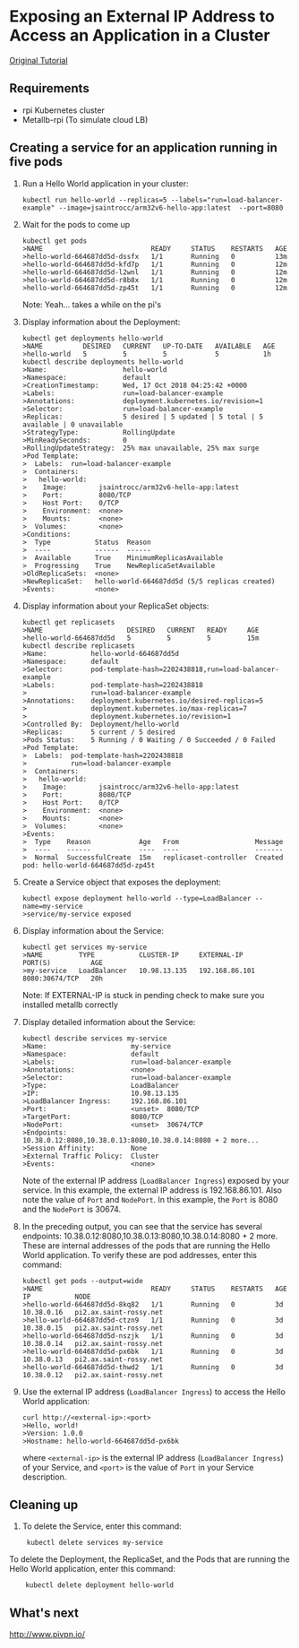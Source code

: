 # Exposing an External IP Address to Access an Application in a Cluster

[Original Tutorial](https://kubernetes.io/docs/tutorials/stateless-application/expose-external-ip-address/)

## Requirements
* rpi Kubernetes cluster
* Metallb-rpi (To simulate cloud LB)

## Creating a service for an application running in five pods

1.  Run a Hello World application in your cluster:
    
        kubectl run hello-world --replicas=5 --labels="run=load-balancer-example" --image=jsaintrocc/arm32v6-hello-app:latest  --port=8080

2.  Wait for the pods to come up

        kubectl get pods
        >NAME                           READY     STATUS    RESTARTS   AGE
        >hello-world-664687dd5d-dssfx   1/1       Running   0          13m
        >hello-world-664687dd5d-kfd7p   1/1       Running   0          12m
        >hello-world-664687dd5d-l2wnl   1/1       Running   0          12m
        >hello-world-664687dd5d-r8b8x   1/1       Running   0          12m
        >hello-world-664687dd5d-zp45t   1/1       Running   0          12m

    Note: Yeah... takes a while on the pi's
    
3.  Display information about the Deployment:

        kubectl get deployments hello-world
        >NAME          DESIRED   CURRENT   UP-TO-DATE   AVAILABLE   AGE
        >hello-world   5         5         5            5           1h
        kubectl describe deployments hello-world
        >Name:                   hello-world
        >Namespace:              default
        >CreationTimestamp:      Wed, 17 Oct 2018 04:25:42 +0000
        >Labels:                 run=load-balancer-example
        >Annotations:            deployment.kubernetes.io/revision=1
        >Selector:               run=load-balancer-example
        >Replicas:               5 desired | 5 updated | 5 total | 5 available | 0 unavailable
        >StrategyType:           RollingUpdate
        >MinReadySeconds:        0
        >RollingUpdateStrategy:  25% max unavailable, 25% max surge
        >Pod Template:
        >  Labels:  run=load-balancer-example
        >  Containers:
        >   hello-world:
        >    Image:        jsaintrocc/arm32v6-hello-app:latest
        >    Port:         8080/TCP
        >    Host Port:    0/TCP
        >    Environment:  <none>
        >    Mounts:       <none>
        >  Volumes:        <none>
        >Conditions:
        >  Type           Status  Reason
        >  ----           ------  ------
        >  Available      True    MinimumReplicasAvailable
        >  Progressing    True    NewReplicaSetAvailable
        >OldReplicaSets:  <none>
        >NewReplicaSet:   hello-world-664687dd5d (5/5 replicas created)
        >Events:          <none>

4.  Display information about your ReplicaSet objects:

        kubectl get replicasets
        >NAME                     DESIRED   CURRENT   READY     AGE
        >hello-world-664687dd5d   5         5         5         15m
        kubectl describe replicasets
        >Name:           hello-world-664687dd5d
        >Namespace:      default
        >Selector:       pod-template-hash=2202438818,run=load-balancer-example
        >Labels:         pod-template-hash=2202438818
        >                run=load-balancer-example
        >Annotations:    deployment.kubernetes.io/desired-replicas=5
        >                deployment.kubernetes.io/max-replicas=7
        >                deployment.kubernetes.io/revision=1
        >Controlled By:  Deployment/hello-world
        >Replicas:       5 current / 5 desired
        >Pods Status:    5 Running / 0 Waiting / 0 Succeeded / 0 Failed
        >Pod Template:
        >  Labels:  pod-template-hash=2202438818
        >           run=load-balancer-example
        >  Containers:
        >   hello-world:
        >    Image:        jsaintrocc/arm32v6-hello-app:latest
        >    Port:         8080/TCP
        >    Host Port:    0/TCP
        >    Environment:  <none>
        >    Mounts:       <none>
        >  Volumes:        <none>
        >Events:
        >  Type    Reason            Age   From                   Message
        >  ----    ------            ----  ----                   -------
        >  Normal  SuccessfulCreate  15m   replicaset-controller  Created pod: hello-world-664687dd5d-zp45t
    
5.  Create a Service object that exposes the deployment:

        kubectl expose deployment hello-world --type=LoadBalancer --name=my-service
        >service/my-service exposed 

6.  Display information about the Service:

        kubectl get services my-service
        >NAME         TYPE           CLUSTER-IP     EXTERNAL-IP      PORT(S)          AGE
        >my-service   LoadBalancer   10.98.13.135   192.168.86.101   8080:30674/TCP   20h
    
    Note: If EXTERNAL-IP is stuck in pending check to make sure you installed metallb correctly
    
7.  Display detailed information about the Service:
    
        kubectl describe services my-service
        >Name:                     my-service
        >Namespace:                default
        >Labels:                   run=load-balancer-example
        >Annotations:              <none>
        >Selector:                 run=load-balancer-example
        >Type:                     LoadBalancer
        >IP:                       10.98.13.135
        >LoadBalancer Ingress:     192.168.86.101
        >Port:                     <unset>  8080/TCP
        >TargetPort:               8080/TCP
        >NodePort:                 <unset>  30674/TCP
        >Endpoints:                10.38.0.12:8080,10.38.0.13:8080,10.38.0.14:8080 + 2 more...
        >Session Affinity:         None
        >External Traffic Policy:  Cluster
        >Events:                   <none>    
    
    Note of the external IP address (`LoadBalancer Ingress`) exposed by your service. In this example, the external IP address is 192.168.86.101. Also note the value of  `Port`  and  `NodePort`. In this example, the  `Port`  is 8080 and the  `NodePort`  is 30674.
    
8.  In the preceding output, you can see that the service has several endpoints: 10.38.0.12:8080,10.38.0.13:8080,10.38.0.14:8080 + 2 more. These are internal addresses of the pods that are running the Hello World application. To verify these are pod addresses, enter this command:
    
        kubectl get pods --output=wide
        >NAME                           READY     STATUS    RESTARTS   AGE       IP           NODE
        >hello-world-664687dd5d-8kq82   1/1       Running   0          3d        10.38.0.16   pi2.ax.saint-rossy.net
        >hello-world-664687dd5d-ctzn9   1/1       Running   0          3d        10.38.0.15   pi2.ax.saint-rossy.net
        >hello-world-664687dd5d-nszjk   1/1       Running   0          3d        10.38.0.14   pi2.ax.saint-rossy.net
        >hello-world-664687dd5d-px6bk   1/1       Running   0          3d        10.38.0.13   pi2.ax.saint-rossy.net
        >hello-world-664687dd5d-thwd2   1/1       Running   0          3d        10.38.0.12   pi2.ax.saint-rossy.net
    
9.  Use the external IP address (`LoadBalancer Ingress`) to access the Hello World application:
    
        curl http://<external-ip>:<port>
        >Hello, world!
        >Version: 1.0.0
        >Hostname: hello-world-664687dd5d-px6bk
    
    where  `<external-ip>`  is the external IP address (`LoadBalancer Ingress`) of your Service, and  `<port>`  is the value of  `Port`  in your Service description.

## Cleaning up

1. To delete the Service, enter this command:

        kubectl delete services my-service

To delete the Deployment, the ReplicaSet, and the Pods that are running the Hello World application, enter this command:

```
    kubectl delete deployment hello-world

```

## What's next
http://www.pivpn.io/
<!--stackedit_data:
eyJoaXN0b3J5IjpbLTgyMDc3MDIxMCwtMTM2ODg1MjMxNywxMj
EzODkxOTcsMTM1MDE1Mzg2OCwtMTc5MDcwNTI5MSwyMTYxNTM3
NjAsOTI5NDY2MTksODk1NzI2ODQ0LC0xMTAxNDYzMjUzLDE1Mj
gxNzMwNDQsMjAxNjE0ODkyNiw4ODU4NTY2OTcsLTE1NjEwODgx
MzFdfQ==
-->
